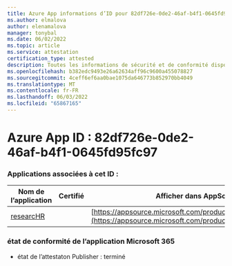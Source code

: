 ```yaml
---
title: Azure App informations d’ID pour 82df726e-0de2-46af-b4f1-0645fd95fc97
ms.author: elmalova
author: elenamalova
manager: tonybal
ms.date: 06/02/2022
ms.topic: article
ms.service: attestation
certification_type: attested
description: Toutes les informations de sécurité et de conformité disponibles pour 82df726e-0de2-46af-b4f1-0645fd95fc97.
ms.openlocfilehash: b382edc9493e26a62634aff96c9600a455078827
ms.sourcegitcommit: 4ceff6ef6aa0bae1075da646773b852970bb4049
ms.translationtype: MT
ms.contentlocale: fr-FR
ms.lasthandoff: 06/03/2022
ms.locfileid: "65867165"
---
```

# <a name="azure-app-id-82df726e-0de2-46af-b4f1-0645fd95fc97"></a>Azure App ID : 82df726e-0de2-46af-b4f1-0645fd95fc97


### <a name="apps-associated-with-this-id"></a>Applications associées à cet ID :
| **Nom de l’application** | **Certifié** | **Afficher dans AppSource** |
|--------------|---------------|-----------------------|
| [researcHR](../forward/WA200002557.md) |  | [https://appsource.microsoft.com/product/office/WA200002557](https://appsource.microsoft.com/product/office/WA200002557) |

### <a name="microsoft-365-app-compliance-status"></a>état de conformité de l’application Microsoft 365
- état de l’attestaton Publisher : terminé
